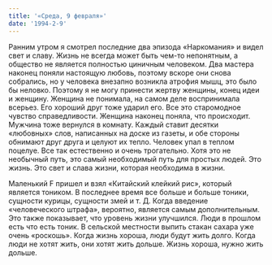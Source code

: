 ```yaml
---
title: '«Среда, 9 февраля»'
date: '1994-2-9'
---
```

Ранним утром я смотрел последние два эпизода «Наркомания» и видел свет и славу. Жизнь не всегда может быть чем-то непонятным, а общество не является полностью циничным человеком. Два мастера наконец поняли настоящую любовь, поэтому вскоре они снова собрались, но у человека внезапно возникла атрофия мышц, это было бы неловко. Поэтому я не могу принести жертву женщины, конец идеи и женщину. Женщина не понимала, на самом деле воспринимала всерьез. Его хороший друг тоже ударил его. Все это старомодное чувство справедливости. Женщина наконец поняла, что происходит. Мужчина тоже вернулся в комнату. Каждый ставит десятки «любовных» слов, написанных на доске из газеты, и обе стороны обнимают друг друга и целуют их тепло. Человек упал в теплом поцелуе. Все так естественно и очень трогательно. Хотя это не необычный путь, это самый необходимый путь для простых людей. Это жизнь. Это свет и слава жизни, которая необходима в жизни.

Маленький F пришел и взял «Китайский клейкий рис», который является тоником. В последнее время все больше и больше тоники, сущности курицы, сущности змей и т. Д. Когда введение «человеческого штрафа», вероятно, является самым дополнительным. Это также показывает, что уровень жизни улучшился. Люди в прошлом есть что есть тоник. В сельской местности выпить стакан сахара уже очень «роскошь». Когда жизнь хороша, люди будут жить долго. Когда люди не хотят жить, они хотят жить дольше. Жизнь хороша, нужно жить дольше.